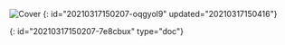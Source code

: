 ![Cover](https://picsum.photos/id/78/1600/500)
{: id="20210317150207-oqgyol9" updated="20210317150416"}


{: id="20210317150207-7e8cbux" type="doc"}
